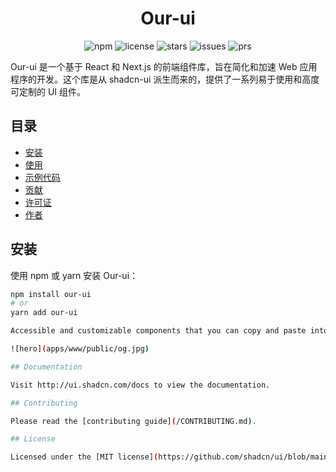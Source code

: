<div align="center">

# Our-ui

![npm](https://img.shields.io/npm/v/our-ui) ![license](https://img.shields.io/github/license/yourusername/our-ui) ![stars](https://img.shields.io/github/stars/yourusername/our-ui) ![issues](https://img.shields.io/github/issues/yourusername/our-ui) ![prs](https://img.shields.io/github/issues-pr/yourusername/our-ui)

</div>

Our-ui 是一个基于 React 和 Next.js 的前端组件库，旨在简化和加速 Web 应用程序的开发。这个库是从 shadcn-ui 派生而来的，提供了一系列易于使用和高度可定制的 UI 组件。

## 目录

- [安装](#安装)
- [使用](#使用)
- [示例代码](#示例代码)
- [贡献](#贡献)
- [许可证](#许可证)
- [作者](#作者)

## 安装

使用 npm 或 yarn 安装 Our-ui：

```bash
npm install our-ui
# or
yarn add our-ui

Accessible and customizable components that you can copy and paste into your apps. Free. Open Source. **Use this to build your own component library**.

![hero](apps/www/public/og.jpg)

## Documentation

Visit http://ui.shadcn.com/docs to view the documentation.

## Contributing

Please read the [contributing guide](/CONTRIBUTING.md).

## License

Licensed under the [MIT license](https://github.com/shadcn/ui/blob/main/LICENSE.md).
